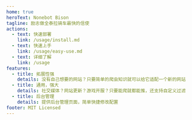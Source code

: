 ```yaml
---
home: true
heroText: Nonebot Bison
tagline: 励志做全泰拉骑车最快的信使
actions:
  - text: 快速部署
    link: /usage/install.md
  - text: 快速上手
    link: /usage/easy-use.md
  - text: 详细了解
    link: /usage
features:
  - title: 拓展性强
    details: 没有自己想要的网站？只要简单的爬虫知识就可以给它适配一个新的网站
  - title: 通用，强大
    details: 社交媒体？网站更新？游戏开服？只要能爬就都能推，还支持自定义过滤
  - title: 后台管理
    details: 提供后台管理页面，简单快捷修改配置
footer: MIT Licensed
---
```

